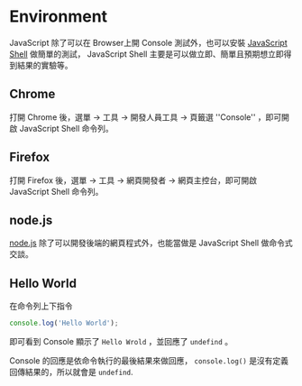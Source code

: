 Environment
===========

JavaScript 除了可以在 Browser上開 Console 測試外，也可以安裝 [JavaScript Shell](https://developer.mozilla.org/en-US/docs/JavaScript/shells) 做簡單的測試， JavaScript Shell 主要是可以做立即、簡單且預期想立即得到結果的實驗等。

Chrome
------

打開 Chrome 後，選單 -> 工具 -> 開發人員工具 -> 頁籤選 ''Console'' ，即可開啟 JavaScript Shell 命令列。

Firefox
-------

打開 Firefox 後，選單 -> 工具 -> 網頁開發者 -> 網頁主控台，即可開啟 JavaScript Shell 命令列。

node.js
-------

[node.js](http://nodejs.org/) 除了可以開發後端的網頁程式外，也能當做是 JavaScript Shell 做命令式交談。

Hello World
-----------

在命令列上下指令

```javascript
console.log('Hello World');
```

即可看到 Console 顯示了 `Hello Wrold` ，並回應了 `undefind` 。

Console 的回應是依命令執行的最後結果來做回應， `console.log()` 是沒有定義回傳結果的，所以就會是 `undefind`.
